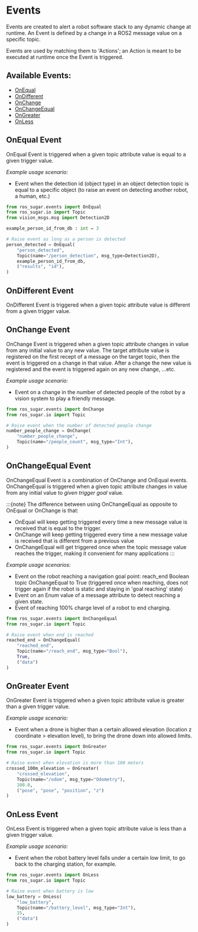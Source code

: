 # Events

Events are created to alert a robot software stack to any dynamic change at runtime. An Event is defined by a change in a ROS2 message value on a specific topic.

Events are used by matching them to 'Actions'; an Action is meant to be executed at runtime once the Event is triggered.

## Available Events:
- [OnEqual](#onequal-event)
- [OnDifferent](#ondifferent-event)
- [OnChange](#onchange-event)
- [OnChangeEqual](#onchangeequal-event)
- [OnGreater](#ongreater-event)
- [OnLess](#onless-event)

## OnEqual Event

OnEqual Event is triggered when a given topic attribute value is equal to a given trigger value.

*Example usage scenario:*
- Event when the detection id (object type) in an object detection topic is equal to a specific object (to raise an event on detecting another robot, a human, etc.)

```python
from ros_sugar.events import OnEqual
from ros_sugar.io import Topic
from vision_msgs.msg import Detection2D

example_person_id_from_db : int = 3

# Raise event as long as a person is detected
person_detected = OnEqual(
    "person_detected",
    Topic(name="/person_detection", msg_type=Detection2D),
    example_person_id_from_db,
    ("results", "id"),
)
```

## OnDifferent Event
OnDifferent Event is triggered when a given topic attribute value is different from a given trigger value.


## OnChange Event
OnChange Event is triggered when a given topic attribute changes in value from any initial value to any new value. The target attribute value is registered on the first recept of a message on the target topic, then the event is triggered on a change in that value. After a change the new value is registered and the event is triggered again on any new change, ...etc.

*Example usage scenario:*
- Event on a change in the number of detected people of the robot by a vision system to play a friendly message.

```python
from ros_sugar.events import OnChange
from ros_sugar.io import Topic

# Raise event when the number of detected people change
number_people_change = OnChange(
    "number_people_change",
    Topic(name="/people_count", msg_type="Int"),
)
```

## OnChangeEqual Event
OnChangeEqual Event is a combination of OnChange and OnEqual events. OnChangeEqual is triggered when a given topic attribute changes in value from any initial value to *given trigger goal* value.

:::{note} The difference between using OnChangeEqual as opposite to OnEqual or OnChange is that:
- OnEqual will keep getting triggered every time a new message value is received that is equal to the trigger.
- OnChange will keep getting triggered every time a new message value is received that is different from a previous value
- OnChangeEqual will get triggered once when the topic message value reaches the trigger, making it convenient for many applications
:::

*Example usage scenarios:*
- Event on the robot reaching a navigation goal point: reach_end Boolean topic OnChangeEqual to True (triggered once when reaching, does not trigger again if the robot is static and staying in 'goal reaching' state)
- Event on an Enum value of a message attribute to detect reaching a given state.
- Event of reaching 100% charge level of a robot to end charging.


```python
from ros_sugar.events import OnChangeEqual
from ros_sugar.io import Topic

# Raise event when end is reached
reached_end = OnChangeEqual(
    "reached_end",
    Topic(name="/reach_end", msg_type="Bool"),
    True,
    ("data")
)
```

## OnGreater Event

OnGreater Event is triggered when a given topic attribute value is greater than a given trigger value.

*Example usage scenario:*
- Event when a drone is higher than a certain allowed elevation (location z coordinate > elevation level), to bring the drone down into allowed limits.

```python
from ros_sugar.events import OnGreater
from ros_sugar.io import Topic

# Raise event when elevation is more than 100 meters
crossed_100m_elevation = OnGreater(
    "crossed_elevation",
    Topic(name="/odom", msg_type="Odometry"),
    100.0,
    ("pose", "pose", "position", "z")
)
```

## OnLess Event

OnLess Event is triggered when a given topic attribute value is less than a given trigger value.

*Example usage scenario:*
- Event when the robot battery level falls under a certain low limit, to go back to the charging station, for example.

```python
from ros_sugar.events import OnLess
from ros_sugar.io import Topic

# Raise event when battery is low
low_battery = OnLess(
    "low_battery",
    Topic(name="/battery_level", msg_type="Int"),
    15,
    ("data")
)
```
